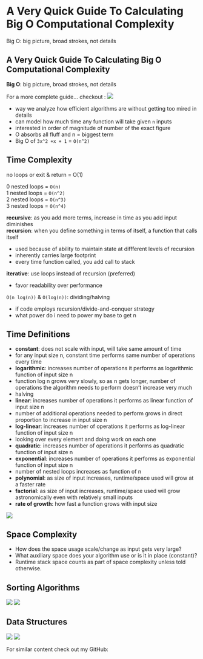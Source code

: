 # A Very Quick Guide To Calculating Big O Computational Complexity

Big O: big picture, broad strokes, not details

## A Very Quick Guide To Calculating Big O Computational Complexity <a id="98cd"></a>

**Big O**: big picture, broad strokes, not details

For a more complete guide… checkout : ![](https://cdn-images-1.medium.com/max/800/0*lte81mEvgEPYXodB.png)

* way we analyze how efficient algorithms are without getting too mired in details
* can model how much time any function will take given `n` inputs
* interested in order of magnitude of number of the exact figure
* O absorbs all fluff and n = biggest term
* Big O of `3x^2 +x + 1` = `O(n^2)`

## Time Complexity <a id="33eb"></a>

no loops or exit & return = O\(1\)

0 nested loops = `O(n)`  
1 nested loops = `O(n^2)`  
2 nested loops = `O(n^3)`  
3 nested loops = `O(n^4)`

**recursive**: as you add more terms, increase in time as you add input diminishes  
**recursion**: when you define something in terms of itself, a function that calls itself

* used because of ability to maintain state at diffferent levels of recursion
* inherently carries large footprint
* every time function called, you add call to stack

**iterative**: use loops instead of recursion \(preferred\)

* favor readability over performance

`O(n log(n))` & `O(log(n))`: dividing/halving

* if code employs recursion/divide-and-conquer strategy
* what power do i need to power my base to get n

## Time Definitions <a id="7103"></a>

* **constant**: does not scale with input, will take same amount of time
* for any input size n, constant time performs same number of operations every time
* **logarithmic**: increases number of operations it performs as logarithmic function of input size n
* function log n grows very slowly, so as n gets longer, number of operations the algorithm needs to perform doesn’t increase very much
* halving
* **linear**: increases number of operations it performs as linear function of input size n
* number of additional operations needed to perform grows in direct proportion to increase in input size n
* **log-linear**: increases number of operations it performs as log-linear function of input size n
* looking over every element and doing work on each one
* **quadratic**: increases number of operations it performs as quadratic function of input size n
* **exponential**: increases number of operations it performs as exponential function of input size n
* number of nested loops increases as function of n
* **polynomial**: as size of input increases, runtime/space used will grow at a faster rate
* **factorial**: as size of input increases, runtime/space used will grow astronomically even with relatively small inputs
* **rate of growth**: how fast a function grows with input size

![](https://cdn-images-1.medium.com/max/800/1*5t2u8n1uKhioIzZIXX2zbg.png)

## Space Complexity <a id="ca53"></a>

* How does the space usage scale/change as input gets very large?
* What auxiliary space does your algorithm use or is it in place \(constant\)?
* Runtime stack space counts as part of space complexity unless told otherwise.

## Sorting Algorithms <a id="3033"></a>

![](https://cdn-images-1.medium.com/max/800/1*HhXmG2cNdg8y4ZCCQGTyuQ.png) ![](https://cdn-images-1.medium.com/max/800/1*ULeXxVCDkF73GwhsxyM_2g.png)

## Data Structures <a id="70ea"></a>

![](https://cdn-images-1.medium.com/max/1200/1*hkZWlUgFyOSaLD5Uskv0tQ.png) ![](https://cdn-images-1.medium.com/max/2560/1*COjzunj0-FsMJ0d7v7Z-6g.png)

For similar content check out my GitHub:

